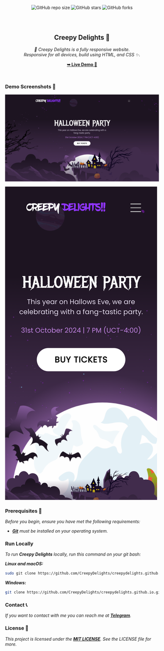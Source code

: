 <div align="center">
  
  ![GitHub repo size](https://img.shields.io/github/repo-size/CreepyDelights/CreepyDelights.github.io)
  ![GitHub stars](https://img.shields.io/github/stars/CreepyDelights/CreepyDelights.github.io?style=social)
  ![GitHub forks](https://img.shields.io/github/forks/CreepyDelights/CreepyDelights.github.io?style=social)

  <br />
  <br />

  <h2 align="center">Creepy Delights 🎃</h2>

  _👻 Creepy Delights is a fully responsive website. <br/>Responsive for all devices, build using HTML, and CSS ✨._

  <a href="https://creepydelights.github.io"><strong>➥ Live Demo 🖤</strong></a>

</div>

<br />

### Demo Screenshots 🌟

![Halloween Desktop Demo](desktop.png)

![Halloween Mobile Demo](mobile.png)

### Prerequisites 🥀

_Before you begin, ensure you have met the following requirements:_

* _[**Git**](https://git-scm.com/downloads "Download Git") must be installed on your operating system._

### Run Locally

_To run **Creepy Delights** locally, run this command on your git bash:_

_**Linux and macOS:**_

```bash
sudo git clone https://github.com/CreepyDelights/creepydelights.github.io.git
```

_**Windows:**_

```bash
git clone https://github.com/CreepyDelights/creepydelights.github.io.git
```

### Contact 📞

_If you want to contact with me you can reach me at [**Telegram**](https://t.me/TheHamkerGuy)._

### License 💜

_This project is licensed under the [**MIT LICENSE**](https://github.com/CreepyDelights/CreepyDelights.github.io/blob/beb7b5b8bed88c289f0e404c84a429f8ef74a357/LICENSE). See the LICENSE file for more._
